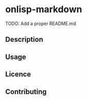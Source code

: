 # onlisp-markdown

TODO: Add a proper README.md

## Description

## Usage

## Licence

## Contributing